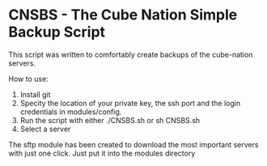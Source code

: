 # CNSBS - The Cube Nation Simple Backup Script
This script was written to comfortably create backups of the cube-nation servers.

How to use:

1) Install git
2) Specity the location of your private key, the ssh port and the login credentials in modules/config.
3) Run the script with either ./CNSBS.sh or sh CNSBS.sh
4) Select a server

The sftp module has been created to download the most important servers with just one click.
Just put it into the modules directory

